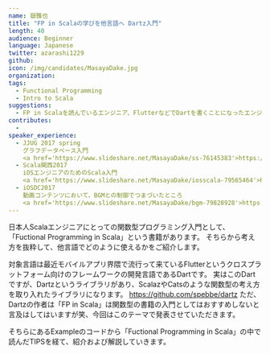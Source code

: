 ```yaml
---
name: 嶽雅也
title: "FP in Scalaの学びを他言語へ Dartz入門"
length: 40
audience: Beginner
language: Japanese
twitter: azarashi1229
github: 
icon: /img/candidates/MasayaDake.jpg
organization: 
tags:
  - Functional Programming
  - Intro to Scala
suggestions:
  - FP in Scalaを読んでいるエンジニア、FlutterなどでDartを書くことになったエンジニアに向けておすすめです。
contributes:
  - 
speaker_experience:
  - JJUG 2017 spring 
    グラフデータベース入門 
    <a href='https://www.slideshare.net/MasayaDake/ss-76145383'>https://www.slideshare.net/MasayaDake/ss-76145383</a>
  - Scala関西2017 
    iOSエンジニアのためのScala入門 
    <a href='https://www.slideshare.net/MasayaDake/iosscala-79565464'>https://www.slideshare.net/MasayaDake/iosscala-79565464</a>
  - iOSDC2017
    動画コンテンツにおいて、BGMとの制御でつまづいたところ
    <a href='https://www.slideshare.net/MasayaDake/bgm-79828928'>https://www.slideshare.net/MasayaDake/bgm-79828928</a>
---
```

日本人Scalaエンジニアにとっての関数型プログラミング入門として、「Fuctional Programming in Scala」という書籍があります。
そちらから考え方を抜粋して、他言語でどのように使えるかをご紹介します。

対象言語は最近モバイルアプリ界隈で流行って来ているFlutterというクロスプラットフォーム向けのフレームワークの開発言語であるDartです。
実はこのDartですが、Dartzというライブラリがあり、ScalazやCatsのような関数型の考え方を取り入れたライブラリになります。
<a href="https://github.com/spebbe/dartz">https://github.com/spebbe/dartz</a>
ただ、Dartzの作者は「FP in Scala」は関数型の書籍の入門としてはおすすめしないと言及はしてはいますが笑、今回はこのテーマで発表させていただきます。

そちらにあるExampleのコードから「Fuctional Programming in Scala」の中で読んだTIPSを経て、紹介および解説していきます。
